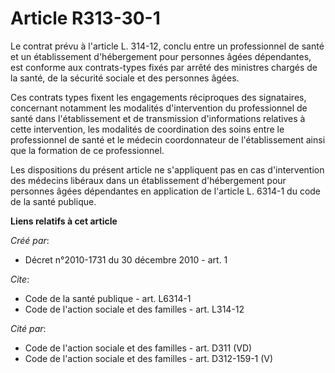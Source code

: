 # Article R313-30-1

Le contrat prévu à l'article L. 314-12, conclu entre un professionnel de santé et un établissement d'hébergement pour
personnes âgées dépendantes, est conforme aux contrats-types fixés par arrêté des ministres chargés de la santé, de la
sécurité sociale et des personnes âgées. 

Ces contrats types fixent les engagements réciproques des signataires, concernant notamment les modalités d'intervention du
professionnel de santé dans l'établissement et de transmission d'informations relatives à cette intervention, les modalités
de coordination des soins entre le professionnel de santé et le médecin coordonnateur de l'établissement ainsi que la
formation de ce professionnel. 

Les dispositions du présent article ne s'appliquent pas en cas d'intervention des médecins libéraux dans un établissement
d'hébergement pour personnes âgées dépendantes en application de l'article L. 6314-1 du code de la santé publique.

**Liens relatifs à cet article**

_Créé par_:

  - Décret n°2010-1731 du 30 décembre 2010 - art. 1

_Cite_:

  - Code de la santé publique - art. L6314-1
  - Code de l'action sociale et des familles - art. L314-12

_Cité par_:

  - Code de l'action sociale et des familles - art. D311 (VD)
  - Code de l'action sociale et des familles - art. D312-159-1 (V)
